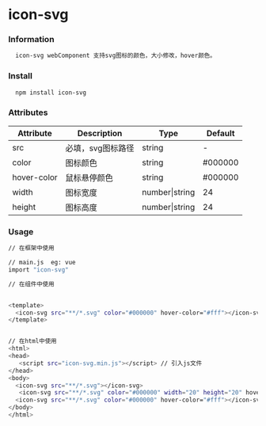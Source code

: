 # icon-svg

### Information
```bash
  icon-svg webComponent 支持svg图标的颜色，大小修改，hover颜色。
```
### Install
```bash
  npm install icon-svg 
```
 ### Attributes

| Attribute | Description | Type | Default |
| --------- | ----------- | ---- | ------- |
| src | 必填，svg图标路径 | string | - |
| color | 图标颜色 | string | #000000 |
| hover-color | 鼠标悬停颜色 | string | #000000 |
| width | 图标宽度 | number\|string | 24 |
| height | 图标高度 | number\|string | 24 |

 ### Usage

  ```bash
  // 在框架中使用 

  // main.js  eg: vue
  import "icon-svg"

  // 在组件中使用


  <template>
    <icon-svg src="**/*.svg" color="#000000" hover-color="#fff"></icon-svg>
  </template>


  // 在html中使用
  <html>
  <head>
     <script src="icon-svg.min.js"></script> // 引入js文件
  </head>
  <body>
    <icon-svg src="**/*.svg"></icon-svg> 
     <icon-svg src="**/*.svg" color="#000000" width="20" height="20" hover-color="#fff"></icon-svg>
    <icon-svg src="**/*.svg" color="#000000" hover-color="#fff"></icon-svg> // 使用组件
  </body>
  </html>
 

  
  ```





